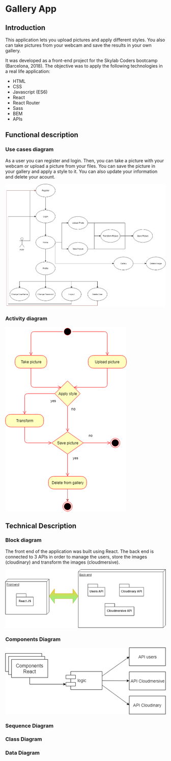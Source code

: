 # Gallery App

## Introduction

This application lets you upload pictures and apply different styles.
You also can take pictures from your webcam and save the results in your own gallery.

It was developed as a front-end project for the Skylab Coders bootcamp (Barcelona, 2018). The objective was to apply the following technologies in a real life application:

- HTML
- CSS
- Javascript (ES6)
- React 
- React Router
- Sass
- BEM
- APIs


## Functional description

### Use cases diagram

As a user you can register and login. Then, you can take a picture with your webcam or upload a picture from your files. You can save the picture in your gallery and apply a style to it.
You can also update your information and delete your acount.

![Use_Case_Diagram](images/Use_Case_Diagram.jpg)

### Activity diagram

![Activity_Diagram](images/Activity_diagram.png)

## Technical Description

### Block diagram

The front end of the application was built using React. The back end is connected to 3 APIs in order to manage the users, store the images (cloudinary) and transform the images (cloudmersive).

![Block-Diagram](images/blockdiagram.png)

### Components Diagram

![Component-Diagram](images/ComponentsDiagram.png)

### Sequence Diagram



### Class Diagram

### Data Diagram


